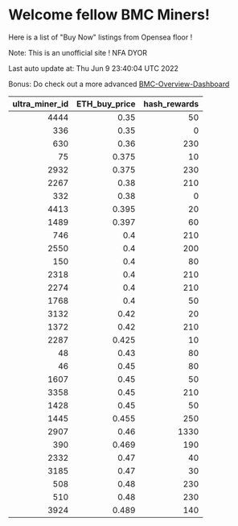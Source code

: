 # Welcome fellow BMC Miners!
Here is a list of "Buy Now" listings from Opensea floor !

Note: This is an unofficial site ! NFA DYOR

Last auto update at: Thu Jun  9 23:40:04 UTC 2022

Bonus: Do check out a more advanced [BMC-Overview-Dashboard](https://dune.com/defifunk/BMC-Overview-Dashboard)


|   ultra_miner_id |   ETH_buy_price |   hash_rewards |
|-----------------:|----------------:|---------------:|
|             4444 |           0.35  |             50 |
|              336 |           0.35  |              0 |
|              630 |           0.36  |            230 |
|               75 |           0.375 |             10 |
|             2932 |           0.375 |            230 |
|             2267 |           0.38  |            210 |
|              332 |           0.38  |              0 |
|             4413 |           0.395 |             20 |
|             1489 |           0.397 |             60 |
|              746 |           0.4   |            210 |
|             2550 |           0.4   |            200 |
|              150 |           0.4   |             80 |
|             2318 |           0.4   |            210 |
|             2274 |           0.4   |            210 |
|             1768 |           0.4   |             50 |
|             3132 |           0.42  |             20 |
|             1372 |           0.42  |            210 |
|             2287 |           0.425 |             10 |
|               48 |           0.43  |             80 |
|               46 |           0.45  |             80 |
|             1607 |           0.45  |             50 |
|             3358 |           0.45  |            210 |
|             1428 |           0.45  |             50 |
|             1445 |           0.455 |            250 |
|             2907 |           0.46  |           1330 |
|              390 |           0.469 |            190 |
|             2332 |           0.47  |             40 |
|             3185 |           0.47  |             30 |
|              508 |           0.48  |            230 |
|              510 |           0.48  |            230 |
|             3924 |           0.489 |            140 |
